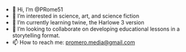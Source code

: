 - 👋 Hi, I’m @PRome51
- 👀 I’m interested in science, art, and science fiction
- 🌱 I’m currently learning twine, the Harlowe 3 version
- 💞️ I’m looking to collaborate on developing educational lessons in a storytelling format.
- 📫 How to reach me:  promero.media@gmail.com

<!---
PRome51/PRome51 is a ✨ special ✨ repository because its `README.md` (this file) appears on your GitHub profile.
You can click the Preview link to take a look at your changes.
--->
